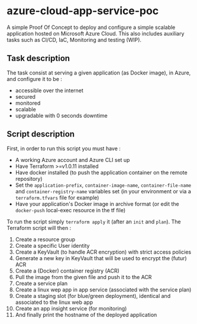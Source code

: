 # azure-cloud-app-service-poc
A simple Proof Of Concept to deploy and configure a simple scalable application hosted on Microsoft Azure Cloud. This also includes auxiliary tasks such as CI/CD, IaC, Monitoring and testing (WIP).

## Task description
The task consist at serving a given application (as Docker image), in Azure, and configure it to be :
- accessible over the internet
- secured
- monitored
- scalable
- upgradable with 0 seconds downtime

## Script description
First, in order to run this script you must have :
- A working Azure account and Azure CLI set up
- Have Terraform >=v1.0.11 installed
- Have docker installed (to push the application container on the remote repository)
- Set the `application-prefix`, `container-image-name`, `container-file-name` and `container-registry-name` variables set (in your environment or via a `terraform.tfvars` file for example)
- Have your application's Docker image in archive format (or edit the `docker-push` local-exec resource in the tf file)

To run the script simply `terraform apply` it (after an `init` and `plan`).
The Terraform script will then :

1. Create a resource group
2. Create a specific User identity
3. Create a KeyVault (to handle ACR encryption) with strict access policies
4. Generate a new key in KeyVault that will be used to encrypt the (futur) ACR
5. Create a (Docker) container registry (ACR)
6. Pull the image from the given file and push it to the ACR
7. Create a service plan
8. Create a linux wep app in app service (associated with the service plan)
9. Create a staging slot (for blue/green deployment), identical and associated to the linux web app
10. Create an app insight service (for monitoring)
11. And finally print the hostname of the deployed application
